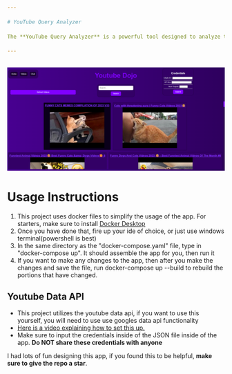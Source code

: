 ```yaml
---

# YouTube Query Analyzer

The **YouTube Query Analyzer** is a powerful tool designed to analyze the performance of YouTube queries by retrieving information on video titles and thumbnails. This application leverages the YouTube Data API to fetch details such as titles, descriptions, and thumbnail URLs for videos matching a specified query. Developed using FastAPI and React, this project enables users to store and manage query parameters and API keys efficiently. The backend utilizes FastAPI to handle user and configuration data, while the frontend, built with React, provides a user-friendly interface for initiating YouTube searches and visualizing the results. Whether you're a content creator seeking insights into popular video titles or a marketer aiming to optimize query-based content, the YouTube Query Analyzer simplifies the process of gathering valuable information from the YouTube platform.

---
```

![Image of the application running](image.png)
---

# Usage Instructions
1. This project uses docker files to simplify the usage of the app. For starters, make sure to install [Docker Desktop](https://www.docker.com/products/docker-desktop)
2. Once you have done that, fire up your ide of choice, or just use windows terminal(powershell is best)
3. In the same directory as the "docker-compose.yaml" file, type in "docker-compose up". It should assemble the app for you, then run it
4. If you want to make any changes to the app, then after you make the changes and save the file, run docker-compose up --build to rebuild the portions that have changed.

## Youtube Data API
+ This project utilizes the youtube data api, if you want to use this yourself, you will need to use use googles data api functionality
+ [Here is a video explaining how to set this up.](https://youtu.be/TE66McLMMEw?si=DENrWugxyO82521H)
+ Make sure to input the credentials inside of the JSON file inside of the app. **Do NOT share these credentials with anyone**

I had lots of fun designing this app, if you found this to be helpful, **make sure to give the repo a star**.


